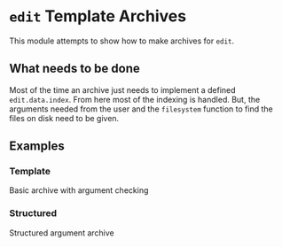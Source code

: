 # `edit` Template Archives

This module attempts to show how to make archives for `edit`.

## What needs to be done

Most of the time an archive just needs to implement a defined `edit.data.index`. From here most of the indexing is handled.
But, the arguments needed from the user and the `filesystem` function to find the files on disk need to be given.

## Examples

### Template

Basic archive with argument checking

### Structured

Structured argument archive
